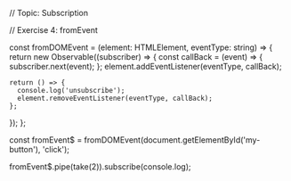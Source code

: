 // Topic: Subscription

// Exercise 4: fromEvent

const fromDOMEvent = (element: HTMLElement, eventType: string) => {
return new Observable((subscriber) => {
const callBack = (event) => {
subscriber.next(event);
};
element.addEventListener(eventType, callBack);

    return () => {
      console.log('unsubscribe');
      element.removeEventListener(eventType, callBack);
    };
});
};

const fromEvent$ = fromDOMEvent(document.getElementById('my-button'), 'click');

fromEvent$.pipe(take(2)).subscribe(console.log);
